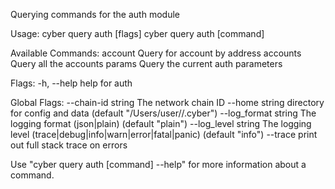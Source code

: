 Querying commands for the auth module

Usage:
  cyber query auth [flags]
  cyber query auth [command]

Available Commands:
  account     Query for account by address
  accounts    Query all the accounts
  params      Query the current auth parameters

Flags:
  -h, --help   help for auth

Global Flags:
      --chain-id string     The network chain ID
      --home string         directory for config and data (default "/Users/user//.cyber")
      --log_format string   The logging format (json|plain) (default "plain")
      --log_level string    The logging level (trace|debug|info|warn|error|fatal|panic) (default "info")
      --trace               print out full stack trace on errors

Use "cyber query auth [command] --help" for more information about a command.
